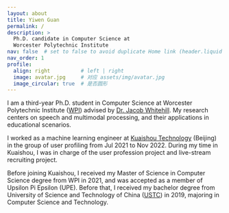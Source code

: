 ```yaml
---
layout: about
title: Yiwen Guan
permalink: /
description: >
  Ph.D. candidate in Computer Science at 
  Worcester Polytechnic Institute
nav: false  # set to false to avoid duplicate Home link (header.liquid already injects the root page link)
nav_order: 1
profile:
  align: right          # left | right
  image: avatar.jpg     # 对应 assets/img/avatar.jpg
  image_circular: true  # 是否圆形
---
```


I am a third-year Ph.D. student in Computer Science at Worcester Polytechnic Institute ([WPI](https://www.wpi.edu/)) advised by [Dr. Jacob Whitehill](https://users.wpi.edu/~jrwhitehill/). My research centers on speech and multimodal processing, and their applications in educational scenarios.

I worked as a machine learning engineer at [Kuaishou Technology](https://ir.kuaishou.com/) (Beijing) in the group of user profiling from Jul 2021 to Nov 2022. During my time in Kuaishou, I was in charge of the user profession project and live-stream recruiting project.

Before joining Kuaishou, I received my Master of Science in Computer Science degree from WPI in 2021, and was accepted as a member of Upsilon Pi Epsilon (UPE). Before that, I received my bachelor degree from University of Science and Technology of China ([USTC](http://en.ustc.edu.cn/)) in 2019, majoring in Computer Science and Technology.

